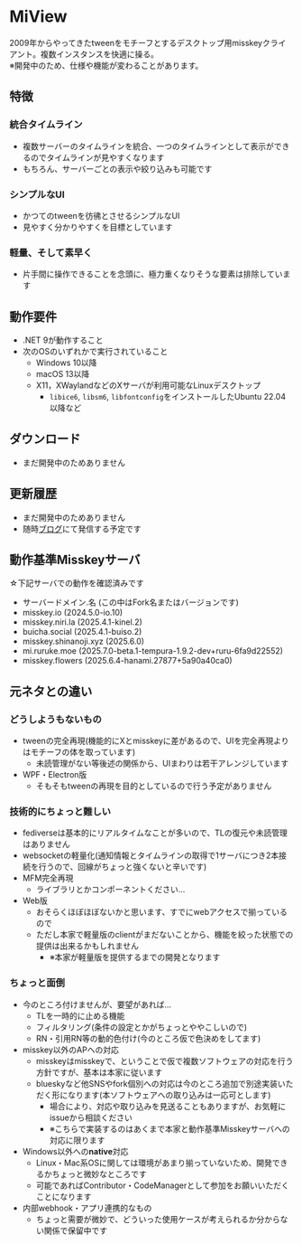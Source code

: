 # MiView

2009年からやってきたtweenをモチーフとするデスクトップ用misskeyクライアント。複数インスタンスを快適に操る。  
※開発中のため、仕様や機能が変わることがあります。

## 特徴

### 統合タイムライン

- 複数サーバーのタイムラインを統合、一つのタイムラインとして表示ができるのでタイムラインが見やすくなります
- もちろん、サーバーごとの表示や絞り込みも可能です

### シンプルなUI

- かつてのtweenを彷彿とさせるシンプルなUI
- 見やすく分かりやすくを目標としています

### 軽量、そして素早く

- 片手間に操作できることを念頭に、極力重くなりそうな要素は排除しています

## 動作要件

- .NET 9が動作すること
- 次のOSのいずれかで実行されていること
  - Windows 10以降
  - macOS 13以降
  - X11，XWaylandなどのXサーバが利用可能なLinuxデスクトップ
    - `libice6`, `libsm6`, `libfontconfig`をインストールしたUbuntu 22.04以降など

## ダウンロード

- まだ開発中のためありません

## 更新履歴

- まだ開発中のためありません
- 随時[ブログ](https://manche.sakura.ne.jp/)にて発信する予定です

## 動作基準Misskeyサーバ

☆下記サーバでの動作を確認済みです
 
- サーバードメイン.名 (この中はFork名またはバージョンです)
- misskey.io (2024.5.0-io.10)
- misskey.niri.la (2025.4.1-kinel.2)
- buicha.social (2025.4.1-buiso.2)
- misskey.shinanoji.xyz (2025.6.0)
- mi.ruruke.moe (2025.7.0-beta.1-tempura-1.9.2-dev+ruru-6fa9d22552)
- misskey.flowers (2025.6.4-hanami.27877+5a90a40ca0)

## 元ネタとの違い

### どうしようもないもの

- tweenの完全再現(機能的にXとmisskeyに差があるので、UIを完全再現よりはモチーフの体を取っています)
  - 未読管理がない等後述の関係から、UIまわりは若干アレンジしています
- WPF・Electron版
  - そもそもtweenの再現を目的としているので行う予定がありません

### 技術的にちょっと難しい

- fediverseは基本的にリアルタイムなことが多いので、TLの復元や未読管理はありません
- websocketの軽量化(通知情報とタイムラインの取得で1サーバにつき2本接続を行うので、回線がちょっと強くないと辛いです)
- MFM完全再現
  - ライブラリとかコンポーネントください…
- Web版
  - おそらくほぼほぼないかと思います、すでにwebアクセスで揃っているので
  - ただし本家で軽量版のclientがまだないことから、機能を絞った状態での提供は出来るかもしれません
    - ※本家が軽量版を提供するまでの開発となります

### ちょっと面倒

- 今のところ付けませんが、要望があれば…
  - TLを一時的に止める機能
  - フィルタリング(条件の設定とかがちょっとややこしいので)
  - RN・引用RN等の動的色付け(今のところ仮で色決めをしてます)
- misskey以外のAPへの対応
  - misskeyはmisskeyで、ということで仮で複数ソフトウェアの対応を行う方針ですが、基本は本家に従います
  - blueskyなど他SNSやfork個別への対応は今のところ追加で別途実装いただく形になります(本ソフトウェアへの取り込みは一応可とします)
    - 場合により、対応や取り込みを見送ることもありますが、お気軽にissueから相談ください
    - ※こちらで実装するのはあくまで本家と動作基準Misskeyサーバへの対応に限ります
- Windows以外への**native**対応
  - Linux・Mac系OSに関しては環境があまり揃っていないため、開発できるかちょっと微妙なところです
  - 可能であればContributor・CodeManagerとして参加をお願いいただくことになります
- 内部webhook・アプリ連携的なもの
  - ちょっと需要が微妙で、どういった使用ケースが考えられるか分からない関係で保留中です
